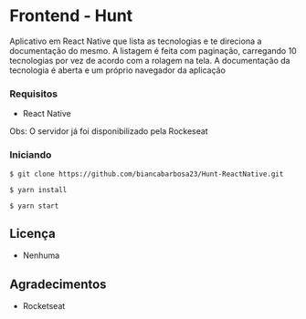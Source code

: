 # Frontend - Hunt

Aplicativo em React Native que lista as tecnologias e te direciona a documentação do mesmo.
A listagem é feita com paginação, carregando 10 tecnologias por vez de acordo com a rolagem na tela.
A documentação da tecnologia é aberta e um próprio navegador da aplicação

### Requisitos

- React Native

Obs: O servidor já foi disponibilizado pela Rockeseat

### Iniciando

```
$ git clone https://github.com/biancabarbosa23/Hunt-ReactNative.git
```

```
$ yarn install
```

```
$ yarn start
```

## Licença

- Nenhuma

## Agradecimentos

- Rocketseat
